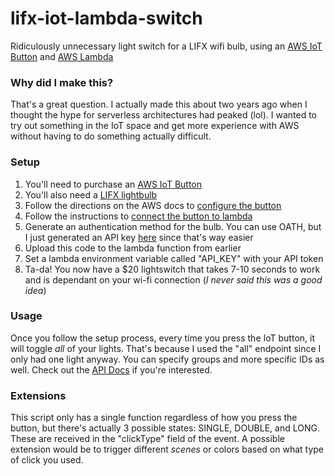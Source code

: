 # lifx-iot-lambda-switch
Ridiculously unnecessary light switch for a LIFX wifi bulb, using an [AWS IoT Button](https://aws.amazon.com/iotbutton/) and [AWS Lambda](https://aws.amazon.com/lambda/)


### Why did I make this?
That's a great question.  I actually made this about two years ago when I thought the hype for serverless architectures had peaked (lol).  I wanted to try out something in the IoT space and get more experience with AWS without having to do something actually difficult.  

### Setup
1. You'll need to purchase an [AWS IoT Button](https://aws.amazon.com/iotbutton/)
2. You'll also need a [LIFX lightbulb](https://www.lifx.com/)
2. Follow the directions on the AWS docs to [configure the button](https://aws.amazon.com/iotbutton/)
3. Follow the instructions to [connect the button to lambda](https://docs.aws.amazon.com/iot/latest/developerguide/iot-lambda-rule.html)
4. Generate an authentication method for the bulb.  You can use OATH, but I just generated an API key [here](
https://cloud.lifx.com/settings) since that's way easier
5. Upload this code to the lambda function from earlier
6. Set a lambda environment variable called "API_KEY" with your API token
6. Ta-da!  You now have a $20 lightswitch that takes 7-10 seconds to work and is dependant on your wi-fi connection (_I never said this was a good idea_)

### Usage
Once you follow the setup process, every time you press the IoT button, it will toggle *all* of your lights.  That's because I used the "all" endpoint since I only had one light anyway.  You can specify groups and more specific IDs as well.  Check out the [API Docs](https://api.developer.lifx.com/docs) if you're interested.

### Extensions
This script only has a single function regardless of how you press the button, but there's actually 3 possible states: SINGLE, DOUBLE, and LONG.  These are received in the "clickType" field of the event.  A possible extension would be to trigger different _scenes_ or colors based on what type of click you used.
